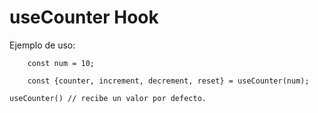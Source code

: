 # useCounter Hook

Ejemplo de uso:
```
    const num = 10;

    const {counter, increment, decrement, reset} = useCounter(num);
```

```
useCounter() // recibe un valor por defecto.
````